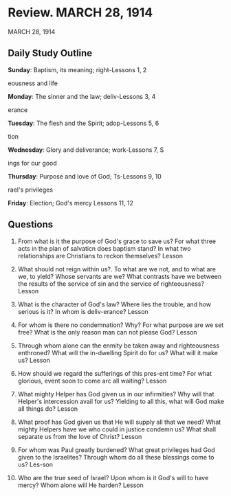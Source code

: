 # Review. MARCH 28, 1914
MARCH 28, 1914

## Daily Study Outline

**Sunday**: Baptism, its meaning; right-Lessons 1, 2

eousness and life

**Monday**: The sinner and the law; deliv-Lessons 3, 4

erance

**Tuesday**: The flesh and the Spirit; adop-Lessons 5, 6

tion

**Wednesday**: Glory and deliverance; work-Lessons 7, S

ings for our good

**Thursday**: Purpose and love of God; Ts-Lessons 9, 10

rael's privileges

**Friday**: Election; God's mercy Lessons 11, 12

## Questions

1. From what is it the purpose of God's grace to save us? For what three acts in the plan of salvaticn does baptism stand? In what two relationships are Christians to reckon themselves? Lesson

2. What should not reign within us?. To what are we not, and to what are we, to yield? Whose servants are we? What contrasts have we between the results of the service of sin and the service of righteousness? Lesson

4. What is the character of God's law? Where lies the trouble, and how serious is it? In whom is deliv-erance? Lesson

5. For whom is there no condemnation? Why? For what purpose are we set free? What is the only reason man can not please God? Lesson

6. Through whom alone can the enmity be taken away and righteousness enthroned? What will the in-dwelling Spirit do for us? What will it make us? Lesson

7. How should we regard the sufferings of this pres-ent time? For what glorious, event soon to come arc all waiting? Lesson

8. What mighty Helper has God given us in our infirmities? Why will that Helper's intercession avail for us? Yielding to all this, what will God make all things do? Lesson

9. What proof has God given us that He will supply all that we need? What mighty Helpers have we who could in justice condemn us? What shall separate us from the love of Christ? Lesson

10. For whom was Paul greatly burdened? What great privileges had God given to the Israelites? Through whom do all these blessings come to us? Les-son

11. Who are the true seed of Israel? Upon whom is it God's will to have mercy? Whom alone will He harden? Lesson

